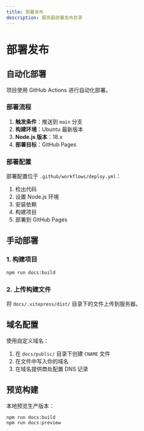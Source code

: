 ```yaml
---
title: 部署发布
description: 服务器部署发布目录
---
```


# 部署发布

## 自动化部署

项目使用 GitHub Actions 进行自动化部署。

### 部署流程

1. **触发条件**：推送到 `main` 分支
2. **构建环境**：Ubuntu 最新版本
3. **Node.js 版本**：18.x
4. **部署目标**：GitHub Pages

### 部署配置

部署配置位于 `.github/workflows/deploy.yml`：

1. 检出代码
2. 设置 Node.js 环境
3. 安装依赖
4. 构建项目
5. 部署到 GitHub Pages

## 手动部署

### 1. 构建项目

```bash
npm run docs:build
```

### 2. 上传构建文件

将 `docs/.vitepress/dist/` 目录下的文件上传到服务器。

## 域名配置

使用自定义域名：

1. 在 `docs/public/` 目录下创建 `CNAME` 文件
2. 在文件中写入你的域名
3. 在域名提供商处配置 DNS 记录

## 预览构建

本地预览生产版本：

```bash
npm run docs:build
npm run docs:preview
```
